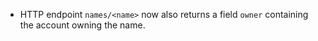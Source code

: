 * HTTP endpoint `names/<name>` now also returns a field `owner` containing the account owning the name.
